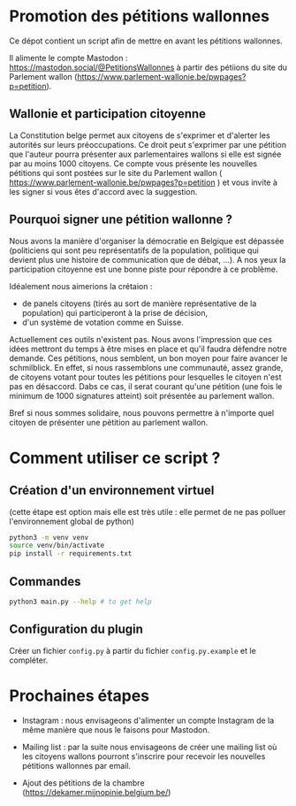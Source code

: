 # Promotion des pétitions wallonnes

Ce dépot contient un script afin de mettre en avant les pétitions wallonnes.

Il alimente le compte Mastodon : https://mastodon.social/@PetitionsWallonnes à partir des pétiions du site du Parlement wallon (https://www.parlement-wallonie.be/pwpages?p=petition).


## Wallonie et participation citoyenne

La Constitution belge permet aux citoyens de s'exprimer et d'alerter les autorités sur leurs préoccupations. Ce droit peut s'exprimer par une pétition que l'auteur pourra présenter aux parlementaires wallons si elle est signée par au moins 1000 citoyens. Ce compte vous présente les nouvelles pétitions qui sont postées sur le site du Parlement wallon ( https://www.parlement-wallonie.be/pwpages?p=petition ) et vous invite à les signer si vous êtes d'accord avec la suggestion.


## Pourquoi signer une pétition wallonne ?

Nous avons la manière d'organiser la démocratie en Belgique est dépassée
(politiciens qui sont peu représentatifs de la population, politique qui devient plus une histoire de communication que de débat, ...). A nos yeux la participation citoyenne est une bonne piste pour répondre à ce problème.

Idéalement nous aimerions la crétaion :
- de panels citoyens (tirés au sort de manière représentative de la population) qui participeront à la prise de décision,
- d'un système de votation comme en Suisse.

Actuellement ces outils n'existent pas. Nous avons l'impression que ces idées mettront du temps à être mises en place et qu'il faudra défendre notre demande. Ces pétitions, nous semblent, un bon moyen pour faire avancer le schmilblick. En effet, si nous rassemblons une communauté, assez grande, de citoyens votant pour toutes les pétitions pour lesquelles le citoyen n'est pas en désaccord. Dabs ce cas, il serat courant qu'une pétition (une fois le minimum de 1000 signatures atteint) soit présentée au parlement wallon.

Bref si nous sommes solidaire, nous pouvons permettre à n'importe quel citoyen
de présenter une pétition au parlement wallon. 


# Comment utiliser ce script ?


## Création d'un environnement virtuel

(cette étape est option mais elle est très utile : elle permet de ne pas polluer l'environnement global de python)

```bash
python3 -m venv venv
source venv/bin/activate
pip install -r requirements.txt
```


## Commandes

```bash
python3 main.py --help # to get help
```

## Configuration du plugin 

Créer un fichier `config.py` à partir du fichier `config.py.example` et le compléter.


# Prochaines étapes

- Instagram : nous envisageons d'alimenter un compte Instagram de la même manière que nous le faisons pour Mastodon.

- Mailing list : par la suite nous envisageons de créer une mailing list où les citoyens wallons pourront s'inscrire pour recevoir les nouvelles pétitions wallonnes par email.

- Ajout des pétitions de la chambre (https://dekamer.mijnopinie.belgium.be/)